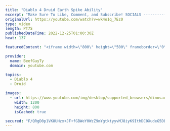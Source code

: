 ```yaml
---
title: "Diablo 4 Druid Earth Spike Ability"
excerpt: "Make Sure To Like, Comment, and Subscribe! SOCIALS ---------------------------------------------- Join Our ..."
originalUrl: https://youtube.com/watch?v=wk4o1q_7Ez0
type: video
length: PT7S
publishedDateTime: 2022-12-25T01:00:30Z
heat: 137

featuredContent: "<iframe width=\"800\" height=\"500\" frameborder=\"0\" src=\"https://www.youtube.com/embed/wk4o1q_7Ez0\" allow=\"accelerometer; autoplay; encrypted-media; gyroscope; picture-in-picture\" allowfullscreen></iframe>"

provider:
  name: BeefGuyTy
  domain: youtube.com

topics:
  - Diablo 4
  - Druid

images:
  - url: https://www.youtube.com/img/desktop/supported_browsers/dinosaur.png
    width: 1200
    height: 800
    isCached: true

secured: "F/QRgD0p1VK8UHzx+JF+fGBWeY0WzZ9mYgtktyyvMJ8iyK9IthDC0XudeG5DB+1w1m7IMYJ8eacuR5qJl4wmM1+nWZ4FZ0ZXkf7RtZbevAxSkuLO8qs3hZqFhzzv1V3u5kOx8RF6lfXjSoIr2F487pRRV0+o8f/4MGIfac9aIRpqb7kxFq6qbxqET3UJ9xZ1OwQzYj1VDkzqOXCkCbGJLI+G+D6LCFID0ycEF4S7f7JjPg/bv/hQHbd2BcRpqxOlIu+HjmJ8reL0b8od1xpX5lQt/K+Cf7UpGxyzxg4SRD4Z5DZ+FQ/TNrSGkWl6Z8BhYBzvQ9B0Y99HANxylHIs0o/BQE4bd/NFB6B+LWMRAMhiF8Wlu9s85MIr55c0CNaunF7Teed75i4RiOWSZ7vDoGhCcT4FHEg8KkKrhxspkfI=;Tnqx/ujZMEl2aShPUT3awQ=="
---
```


